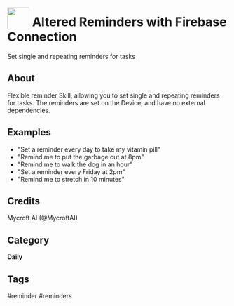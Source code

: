 # <img src='https://raw.githack.com/FortAwesome/Font-Awesome/master/svgs/solid/bell.svg' card_color='#FD8E4C' width='50' height='50' style='vertical-align:bottom'/> Altered Reminders with Firebase Connection
Set single and repeating reminders for tasks

## About 
Flexible reminder Skill, allowing you to set single and repeating reminders for tasks. The reminders are set on the Device, and have no external dependencies. 

## Examples 
* "Set a reminder every day to take my vitamin pill"
* "Remind me to put the garbage out at 8pm"
* "Remind me to walk the dog in an hour"
* "Set a reminder every Friday at 2pm"
* "Remind me to stretch in 10 minutes"

## Credits 
Mycroft AI (@MycroftAI)

## Category
**Daily**

## Tags
#reminder
#reminders
